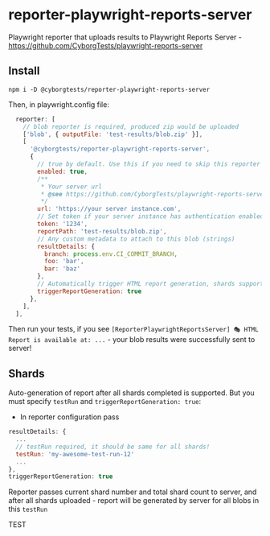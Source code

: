# reporter-playwright-reports-server

Playwright reporter that uploads results to Playwright Reports Server - https://github.com/CyborgTests/playwright-reports-server

## Install

`npm i -D @cyborgtests/reporter-playwright-reports-server`

Then, in playwright.config file:

```js
  reporter: [
    // blob reporter is required, produced zip would be uploaded
    ['blob', { outputFile: 'test-results/blob.zip' }],
    [
      '@cyborgtests/reporter-playwright-reports-server',
      {
        // true by default. Use this if you need to skip this reporter for some cases (local executions for example)
        enabled: true,
        /**
         * Your server url
         * @see https://github.com/CyborgTests/playwright-reports-server
         */
        url: 'https://your server instance.com',
        // Set token if your server instance has authentication enabled
        token: '1234',
        reportPath: 'test-results/blob.zip',
        // Any custom metadata to attach to this blob (strings)
        resultDetails: {
          branch: process.env.CI_COMMIT_BRANCH,
          foo: 'bar',
          bar: 'baz'
        },
        // Automatically trigger HTML report generation, shards supported
        triggerReportGeneration: true
      },
    ],
  ],
```

Then run your tests, if you see `[ReporterPlaywrightReportsServer] 🎭 HTML Report is available at: ...` - your blob results were successfully sent to server!

## Shards

Auto-generation of report after all shards completed is supported. But you must specify `testRun` and `triggerReportGeneration: true`:

- In reporter configuration pass

```js
resultDetails: {
  ...
  // testRun required, it should be same for all shards!
  testRun: 'my-awesome-test-run-12'
  ...
},
triggerReportGeneration: true
```
Reporter passes current shard number and total shard count to server, and after all shards uploaded - report will be generated by server for all blobs in this `testRun`


TEST